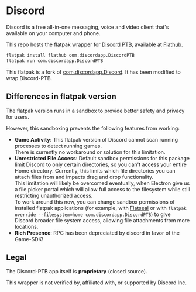 # Discord

Discord is a free all-in-one messaging, voice and video client that's available on your computer and phone.

This repo hosts the flatpak wrapper for [Discord PTB](https://ptb.discord.com/), available at [Flathub](https://flathub.org/apps/details/com.discordapp.DiscordPTB).

```sh
flatpak install flathub com.discordapp.DiscordPTB
flatpak run com.discordapp.DiscordPTB
```

This flatpak is a fork of [com.discordapp.Discord](https://github.com/flathub/com.discordapp.Discord). It has been modified to wrap Discord-PTB.


## Differences in flatpak version

The flatpak version runs in a sandbox to provide better safety and privacy for users.

However, this sandboxing prevents the following features from working:

- **Game Activity**: This flatpak version of Discord cannot scan running processes to detect running games.  
  There is currently no workaround or solution for this limitation.
- **Unrestricted File Access**: Default sandbox permissions for this package limit Discord to only certain directories, so you can't access your entire Home directory. Currently, this limits which file directories you can attach files from and impacts drag and drop functionality.  
  This limitation will likely be overcomed eventually, when Electron give us a file picker portal which will allow full access to the filesystem while still restricting unauthorized access.  
  To work around this now, you can change sandbox permissions of installed flatpak applications (for example, with [Flatseal](https://flathub.org/apps/details/com.github.tchx84.Flatseal) or with `flatpak override --filesystem=home com.discordapp.DiscordPTB`) to give Discord broader file system access, allowing file attachments from more locations.
- **Rich Presence**: RPC has been depreciated by discord in favor of the Game-SDK!


## Legal

The Discord-PTB app itself is **proprietary** (closed source).

This wrapper is not verified by, affiliated with, or supported by Discord Inc.
